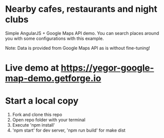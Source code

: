 # Nearby cafes, restaurants and night clubs
Simple AngularJS + Google Maps API demo. You can search places around you with some configurations with this example.

Note: Data is provided from Google Maps API as is without fine-tuning!

# Live demo at https://yegor-google-map-demo.getforge.io

# Start a local copy
1. Fork and clone this repo
2. Open repo folder with your terminal
3. Execute 'npm install'
4. 'npm start' for dev server, 'npm run build' for make dist
